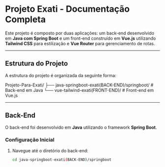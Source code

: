 # **Projeto Exati - Documentação Completa**

Este projeto é composto por duas aplicações: um back-end desenvolvido em **Java com Spring Boot** e um front-end construído em **Vue.js** utilizando **Tailwind CSS** para estilização e **Vue Router** para gerenciamento de rotas.

---

## **Estrutura do Projeto**
A estrutura do projeto é organizada da seguinte forma:

Projeto-Para-Exati/ ├── java-springboot-exati(BACK-END)/springboot/ # Back-end em Java └── vue-tailwind-exati(FRONT-END)/ # Front-end em Vue.js

---

## **Back-End**

O back-end foi desenvolvido em **Java** utilizando o framework **Spring Boot**.

### **Configuração Inicial**
1. Navegue até o diretório do back-end:
   ```bash
   cd java-springboot-exati(BACK-END)/springboot


